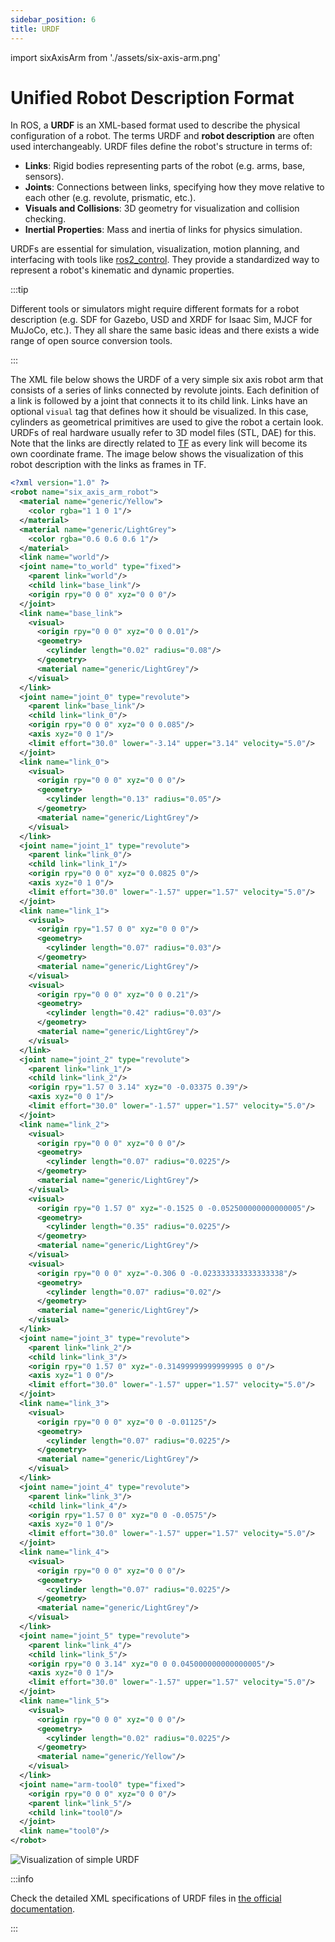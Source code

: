 ```yaml
---
sidebar_position: 6
title: URDF
---
```


import sixAxisArm from './assets/six-axis-arm.png'

# Unified Robot Description Format

In ROS, a **URDF** is an XML-based format used to describe the physical configuration of a robot. The terms URDF and
**robot description** are often used interchangeably. URDF files define the robot's structure in terms of:

- **Links**: Rigid bodies representing parts of the robot (e.g. arms, base, sensors).
- **Joints**: Connections between links, specifying how they move relative to each other (e.g. revolute, prismatic,
  etc.).
- **Visuals and Collisions**: 3D geometry for visualization and collision checking.
- **Inertial Properties**: Mass and inertia of links for physics simulation.

URDFs are essential for simulation, visualization, motion planning, and interfacing with tools like
[ros2_control](./controlling-robots). They provide a standardized way to represent a robot's kinematic and dynamic
properties.

:::tip

Different tools or simulators might require different formats for a robot description (e.g. SDF for Gazebo, USD and XRDF
for Isaac Sim, MJCF for MuJoCo, etc.). They all share the same basic ideas and there exists a wide range of open source
conversion tools.

:::

The XML file below shows the URDF of a very simple six axis robot arm that consists of a series of links connected by
revolute joints. Each definition of a link is followed by a joint that connects it to its child link. Links have an
optional `visual` tag that defines how it should be visualized. In this case, cylinders as geometrical primitives are used
to give the robot a certain look. URDFs of real hardware usually refer to 3D model files (STL, DAE) for this. Note that
the links are directly related to [TF](./tf) as every link will become its own coordinate frame. The image below shows
the visualization of this robot description with the links as frames in TF.

```xml
<?xml version="1.0" ?>
<robot name="six_axis_arm_robot">
  <material name="generic/Yellow">
    <color rgba="1 1 0 1"/>
  </material>
  <material name="generic/LightGrey">
    <color rgba="0.6 0.6 0.6 1"/>
  </material>
  <link name="world"/>
  <joint name="to_world" type="fixed">
    <parent link="world"/>
    <child link="base_link"/>
    <origin rpy="0 0 0" xyz="0 0 0"/>
  </joint>
  <link name="base_link">
    <visual>
      <origin rpy="0 0 0" xyz="0 0 0.01"/>
      <geometry>
        <cylinder length="0.02" radius="0.08"/>
      </geometry>
      <material name="generic/LightGrey"/>
    </visual>
  </link>
  <joint name="joint_0" type="revolute">
    <parent link="base_link"/>
    <child link="link_0"/>
    <origin rpy="0 0 0" xyz="0 0 0.085"/>
    <axis xyz="0 0 1"/>
    <limit effort="30.0" lower="-3.14" upper="3.14" velocity="5.0"/>
  </joint>
  <link name="link_0">
    <visual>
      <origin rpy="0 0 0" xyz="0 0 0"/>
      <geometry>
        <cylinder length="0.13" radius="0.05"/>
      </geometry>
      <material name="generic/LightGrey"/>
    </visual>
  </link>
  <joint name="joint_1" type="revolute">
    <parent link="link_0"/>
    <child link="link_1"/>
    <origin rpy="0 0 0" xyz="0 0.0825 0"/>
    <axis xyz="0 1 0"/>
    <limit effort="30.0" lower="-1.57" upper="1.57" velocity="5.0"/>
  </joint>
  <link name="link_1">
    <visual>
      <origin rpy="1.57 0 0" xyz="0 0 0"/>
      <geometry>
        <cylinder length="0.07" radius="0.03"/>
      </geometry>
      <material name="generic/LightGrey"/>
    </visual>
    <visual>
      <origin rpy="0 0 0" xyz="0 0 0.21"/>
      <geometry>
        <cylinder length="0.42" radius="0.03"/>
      </geometry>
      <material name="generic/LightGrey"/>
    </visual>
  </link>
  <joint name="joint_2" type="revolute">
    <parent link="link_1"/>
    <child link="link_2"/>
    <origin rpy="1.57 0 3.14" xyz="0 -0.03375 0.39"/>
    <axis xyz="0 0 1"/>
    <limit effort="30.0" lower="-1.57" upper="1.57" velocity="5.0"/>
  </joint>
  <link name="link_2">
    <visual>
      <origin rpy="0 0 0" xyz="0 0 0"/>
      <geometry>
        <cylinder length="0.07" radius="0.0225"/>
      </geometry>
      <material name="generic/LightGrey"/>
    </visual>
    <visual>
      <origin rpy="0 1.57 0" xyz="-0.1525 0 -0.052500000000000005"/>
      <geometry>
        <cylinder length="0.35" radius="0.0225"/>
      </geometry>
      <material name="generic/LightGrey"/>
    </visual>
    <visual>
      <origin rpy="0 0 0" xyz="-0.306 0 -0.023333333333333338"/>
      <geometry>
        <cylinder length="0.07" radius="0.02"/>
      </geometry>
      <material name="generic/LightGrey"/>
    </visual>
  </link>
  <joint name="joint_3" type="revolute">
    <parent link="link_2"/>
    <child link="link_3"/>
    <origin rpy="0 1.57 0" xyz="-0.31499999999999995 0 0"/>
    <axis xyz="1 0 0"/>
    <limit effort="30.0" lower="-1.57" upper="1.57" velocity="5.0"/>
  </joint>
  <link name="link_3">
    <visual>
      <origin rpy="0 0 0" xyz="0 0 -0.01125"/>
      <geometry>
        <cylinder length="0.07" radius="0.0225"/>
      </geometry>
      <material name="generic/LightGrey"/>
    </visual>
  </link>
  <joint name="joint_4" type="revolute">
    <parent link="link_3"/>
    <child link="link_4"/>
    <origin rpy="1.57 0 0" xyz="0 0 -0.0575"/>
    <axis xyz="0 1 0"/>
    <limit effort="30.0" lower="-1.57" upper="1.57" velocity="5.0"/>
  </joint>
  <link name="link_4">
    <visual>
      <origin rpy="0 0 0" xyz="0 0 0"/>
      <geometry>
        <cylinder length="0.07" radius="0.0225"/>
      </geometry>
      <material name="generic/LightGrey"/>
    </visual>
  </link>
  <joint name="joint_5" type="revolute">
    <parent link="link_4"/>
    <child link="link_5"/>
    <origin rpy="0 0 3.14" xyz="0 0 0.045000000000000005"/>
    <axis xyz="0 0 1"/>
    <limit effort="30.0" lower="-1.57" upper="1.57" velocity="5.0"/>
  </joint>
  <link name="link_5">
    <visual>
      <origin rpy="0 0 0" xyz="0 0 0"/>
      <geometry>
        <cylinder length="0.02" radius="0.0225"/>
      </geometry>
      <material name="generic/Yellow"/>
    </visual>
  </link>
  <joint name="arm-tool0" type="fixed">
    <origin rpy="0 0 0" xyz="0 0 0"/>
    <parent link="link_5"/>
    <child link="tool0"/>
  </joint>
  <link name="tool0"/>
</robot>
```

<div class="text--center">
  <img src={sixAxisArm} alt="Visualization of simple URDF" />
</div>

:::info

Check the detailed XML specifications of URDF files in [the official documentation](https://wiki.ros.org/urdf/XML).

:::
